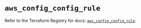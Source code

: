 # `aws_config_config_rule`

Refer to the Terraform Registry for docs: [`aws_config_config_rule`](https://registry.terraform.io/providers/hashicorp/aws/5.42.0/docs/resources/config_config_rule).
